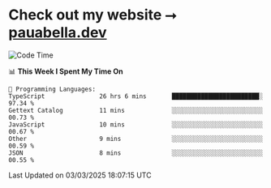 # Check out my website ⭢ [pauabella.dev](https://pauabella.dev)

<!--START_SECTION:waka-->
![Code Time](http://img.shields.io/badge/Code%20Time-4%2C146%20hrs%2034%20mins-blue)

📊 **This Week I Spent My Time On** 

```text
💬 Programming Languages: 
TypeScript               26 hrs 6 mins       ████████████████████████░   97.34 % 
Gettext Catalog          11 mins             ░░░░░░░░░░░░░░░░░░░░░░░░░   00.73 % 
JavaScript               10 mins             ░░░░░░░░░░░░░░░░░░░░░░░░░   00.67 % 
Other                    9 mins              ░░░░░░░░░░░░░░░░░░░░░░░░░   00.59 % 
JSON                     8 mins              ░░░░░░░░░░░░░░░░░░░░░░░░░   00.55 % 
```


 Last Updated on 03/03/2025 18:07:15 UTC
<!--END_SECTION:waka-->
